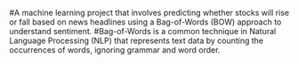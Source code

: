  #A machine learning project that involves predicting whether stocks will rise or fall based on news headlines using a Bag-of-Words (BOW) approach to understand sentiment. 
 #Bag-of-Words is a common technique in Natural Language Processing (NLP) that represents text data by counting the occurrences of words, ignoring grammar and word order. 

